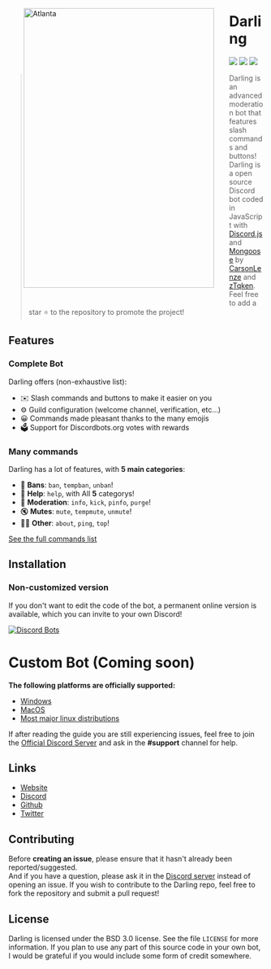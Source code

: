 <img width="375" height="550" align="left" style="float: left; margin: 30px;" alt="Atlanta" src="https://darling-bot.com/img/darling.png">  

# Darling

[![](https://img.shields.io/discord/846486018504130560.svg?logo=discord&colorB=7289DA&label=Darling%20Support)](https://darling-bot.com/support)
[![](https://img.shields.io/badge/discord.js-v13.2.0-blue.svg?logo=npm)](https://github.com/discordjs)
[![](https://www.codefactor.io/repository/github/darling-bot/discord-bot/badge/main)](https://www.codefactor.io/repository/github/darling-bot/discord-bot/overview/main)

> Darling is an advanced moderation bot that features slash commands and buttons!
Darling is a open source Discord bot coded in JavaScript with [Discord.js](https://discord.js.org) and [Mongoose](https://mongoosejs.com/docs/api.html) by [CarsonLenze](https://github.com/CarsonLenze/) and [zTqken](https://github.com/zTqken).  
Feel free to add a star ⭐ to the repository to promote the project!

## Features

### Complete Bot

Darling offers (non-exhaustive list):
*   ✉️ Slash commands and buttons to make it easier on you
*   ⚙️ Guild configuration (welcome channel, verification, etc...)
*   😀 Commands made pleasant thanks to the many emojis
*   🗳️ Support for Discordbots.org votes with rewards

### Many commands

Darling has a lot of features, with **5 main categories**:

*   🤡 **Bans**: `ban`, `tempban`, `unban`! 
*   🤔 **Help**: `help`, with All **5** categorys! 
*   🚓 **Moderation**: `info`, `kick`, `pinfo`, `purge`! 
*   🔇 **Mutes**: `mute`, `tempmute`, `unmute`! 
*   👩‍💼 **Other**: `about`, `ping`, `top`! 

[See the full commands list](https://darling-bot.com/)

## Installation

### Non-customized version

If you don't want to edit the code of the bot, a permanent online version is available, which you can invite to your own Discord!   

[![Discord Bots](https://discordbots.org/api/widget/842516423850721300.svg)](https://discordbots.org/bot/842516423850721300)

# Custom Bot (Coming soon)

**The following platforms are officially supported:** 

- [Windows](https://google.com)
- [MacOS](https://google.com)
- [Most major linux distributions](https://google.com)

If after reading the guide you are still experiencing issues, feel free to join the
[Official Discord Server](https://darling-bot.com/support) and ask in the **#support** channel for help.

## Links

*   [Website](https://www.darling-bot.com)
*   [Discord](https://darling-bot.com/support)
*   [Github](https://github.com/darling-bot/Discord-Bot)
*   [Twitter](https://twitter.com/DarIing_Bot)

## Contributing

Before **creating an issue**, please ensure that it hasn't already been reported/suggested.   
And if you have a question, please ask it in the [Discord server](https://darling-bot.com/support) instead of opening an issue.
If you wish to contribute to the Darling repo, feel free to fork the repository and submit a pull request!

## License

Darling is licensed under the BSD 3.0 license. See the file `LICENSE` for more information. If you plan to use any part of this source code in your own bot, I would be grateful if you would include some form of credit somewhere.
